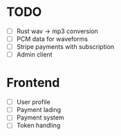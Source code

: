 # TODO
- [ ] Rust wav -> mp3 conversion
- [ ] PCM data for waveforms
- [ ] Stripe payments with subscription
- [ ] Admin client

# Frontend
- [ ] User profile
- [ ] Payment lading
- [ ] Payment system
- [ ] Token handling
